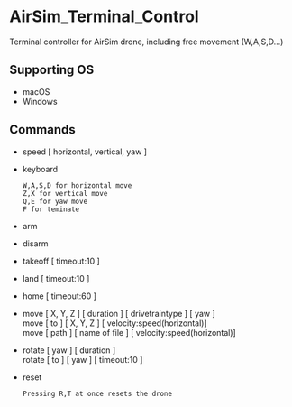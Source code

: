 # AirSim_Terminal_Control

Terminal controller for AirSim drone, including free movement (W,A,S,D...)

## Supporting OS
* macOS
* Windows

## Commands
* speed [ horizontal, vertical, yaw ]

* keyboard
   ~~~
   W,A,S,D for horizontal move
   Z,X for vertical move
   Q,E for yaw move
   F for teminate
   ~~~

* arm

* disarm

* takeoff [ timeout:10 ]

* land [ timeout:10 ]

* home [ timeout:60 ]

* move [ X, Y, Z ] [ duration ] [ drivetraintype ] [ yaw ]  
 move [ to ] [ X, Y, Z ] [ velocity:speed(horizontal)]  
 move [ path ] [ name of file ] [ velocity:speed(horizontal)]  
   
* rotate [ yaw ] [ duration ]  
rotate [ to ] [ yaw ] [ timeout:10 ]

* reset  
   ~~~
   Pressing R,T at once resets the drone
   ~~~

